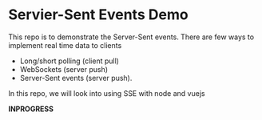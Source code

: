# Servier-Sent Events Demo

This repo is to demonstrate the Server-Sent events. 
There are few ways to implement real time data to clients

- Long/short polling (client pull)
- WebSockets (server push)
- Server-Sent events (server push).

In this repo, we will look into using SSE with node and vuejs

__INPROGRESS__
